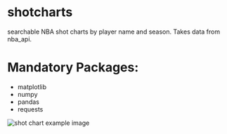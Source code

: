 # shotcharts
searchable NBA shot charts by player name and season. Takes data from nba_api.

# Mandatory Packages:
* matplotlib
* numpy
* pandas
* requests


![shot chart example image](https://imgur.com/oTB5GsQ)

